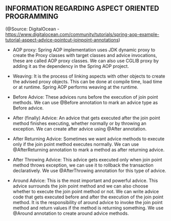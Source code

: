 ## INFORMATION REGARDING ASPECT ORIENTED PROGRAMMING

(@Source: DigitalOcean - https://www.digitalocean.com/community/tutorials/spring-aop-example-tutorial-aspect-advice-pointcut-joinpoint-annotations)

- AOP proxy: Spring AOP implementation uses JDK dynamic proxy to create the Proxy classes with target classes and advice invocations, these are called AOP proxy classes. We can also use CGLIB proxy by adding it as the dependency in the Spring AOP project.
- Weaving: It is the process of linking aspects with other objects to create the advised proxy objects. This can be done at compile time, load time or at runtime. Spring AOP performs weaving at the runtime.


- Before Advice: These advices runs before the execution of join point methods. We can use @Before annotation to mark an advice type as Before advice.
- After (finally) Advice: An advice that gets executed after the join point method finishes executing, whether normally or by throwing an exception. We can create after advice using @After annotation.
- After Returning Advice: Sometimes we want advice methods to execute only if the join point method executes normally. We can use @AfterReturning annotation to mark a method as after returning advice.
- After Throwing Advice: This advice gets executed only when join point method throws exception, we can use it to rollback the transaction declaratively. We use @AfterThrowing annotation for this type of advice.
- Around Advice: This is the most important and powerful advice. This advice surrounds the join point method and we can also choose whether to execute the join point method or not. We can write advice code that gets executed before and after the execution of the join point method. It is the responsibility of around advice to invoke the join point method and return values if the method is returning something. We use @Around annotation to create around advice methods.
